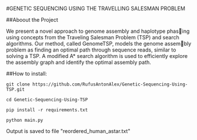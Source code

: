 #GENETIC SEQUENCING USING THE TRAVELLING SALESMAN PROBLEM

##Aboout the Project

We present a novel approach to genome assembly and haplotype phasing using concepts from the Traveling Salesman Problem (TSP) and search
algorithms. Our method, called GenomeTSP, models the genome assembly problem as finding an optimal path through sequence reads, similar
to solving a TSP. A modified A* search algorithm is used to efficiently explore the assembly
graph and identify the optimal assembly path.

##How to install:
```
git clone https://github.com/RufusAntonAlex/Genetic-Sequencing-Using-TSP.git

cd Genetic-Sequencing-Using-TSP

pip install -r requirements.txt

python main.py
```

Output is saved to file "reordered_human_astar.txt"
